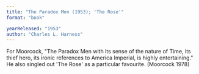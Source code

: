 ```yaml
---
title: "The Paradox Men (1953); 'The Rose'"
format: "book"

yearReleased: "1953"
author: "Charles L. Harness"
---
```

For Moorcock, "The Paradox Men with its sense of  the nature of Time, its thief hero, its ironic references to America Imperial, is  highly entertaining." He also singled out 'The Rose' as a particular  favourite. (Moorcock 1978)